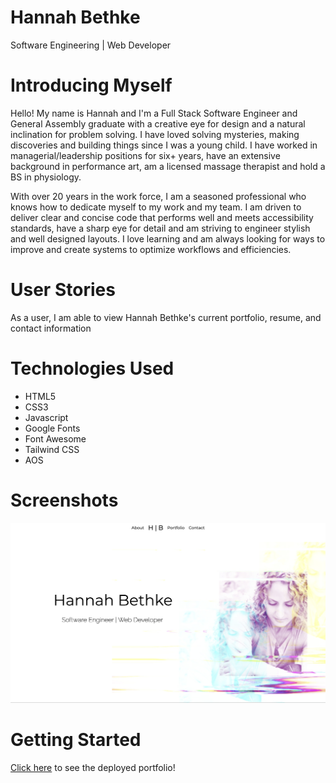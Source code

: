# Hannah Bethke
Software Engineering | Web Developer 

# Introducing Myself
Hello! My name is Hannah and I'm a Full Stack Software Engineer and General Assembly graduate with a creative eye for design and a natural inclination for problem solving. I have loved solving mysteries, making discoveries and building things since I was a young child. I have worked in managerial/leadership positions for six+ years, have an extensive background in performance art, am a licensed massage therapist and hold a BS in physiology. 

With over 20 years in the work force, I am a seasoned professional who knows how to dedicate myself to my work and my team. I am driven to deliver clear and concise code that performs well and meets accessibility standards, have a sharp eye for detail and am striving to engineer stylish and well designed layouts. I love learning and am always looking for ways to improve and create systems to optimize workflows and efficiencies.


# User Stories

As a user, I am able to view Hannah Bethke's current portfolio, resume, and contact information

# Technologies Used

- HTML5
- CSS3
- Javascript
- Google Fonts
- Font Awesome
- Tailwind CSS
- AOS

# Screenshots

![main browser page](./assets/screenshots/Screen_Shot.png)

# Getting Started

[Click here](https://hannah-bethke.netlify.app/) to see the deployed portfolio!